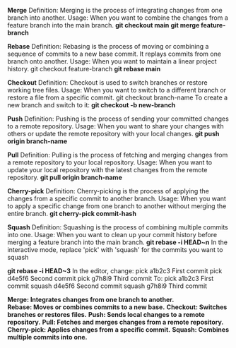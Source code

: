 **Merge**
Definition: Merging is the process of integrating changes from one branch into another.
Usage: When you want to combine the changes from a feature branch into the main branch.
**git checkout main**
**git merge feature-branch**

**Rebase**
Definition: Rebasing is the process of moving or combining a sequence of commits to a new base commit. It replays commits from one branch onto another.
Usage: When you want to maintain a linear project history.
git checkout feature-branch
**git rebase main**

**Checkout**
Definition: Checkout is used to switch branches or restore working tree files.
Usage: When you want to switch to a different branch or restore a file from a specific commit.
git checkout branch-name
To create a new branch and switch to it:
**git checkout -b new-branch**

**Push**
Definition: Pushing is the process of sending your committed changes to a remote repository.
Usage: When you want to share your changes with others or update the remote repository with your local changes.
****git push origin branch-name****

 
**Pull**
Definition: Pulling is the process of fetching and merging changes from a remote repository to your local repository.
Usage: When you want to update your local repository with the latest changes from the remote repository.
**git pull origin branch-name**

 
**Cherry-pick**
Definition: Cherry-picking is the process of applying the changes from a specific commit to another branch.
Usage: When you want to apply a specific change from one branch to another without merging the entire branch.
**git cherry-pick commit-hash**

 
**Squash**
Definition: Squashing is the process of combining multiple commits into one.
Usage: When you want to clean up your commit history before merging a feature branch into the main branch.
**git rebase -i HEAD~n**
 In the interactive mode, replace 'pick' with 'squash' for the commits you want to squash

**git rebase -i HEAD~3**
 In the editor, change:
 pick a1b2c3 First commit
 pick d4e5f6 Second commit
 pick g7h8i9 Third commit
 To:
 pick a1b2c3 First commit
 squash d4e5f6 Second commit
 squash g7h8i9 Third commit

 

**Merge: Integrates changes from one branch to another.**<br>
**Rebase: Moves or combines commits to a new base.**
**Checkout: Switches branches or restores files.**
**Push: Sends local changes to a remote repository.**
**Pull: Fetches and merges changes from a remote repository.**
**Cherry-pick: Applies changes from a specific commit.**
**Squash: Combines multiple commits into one.**
